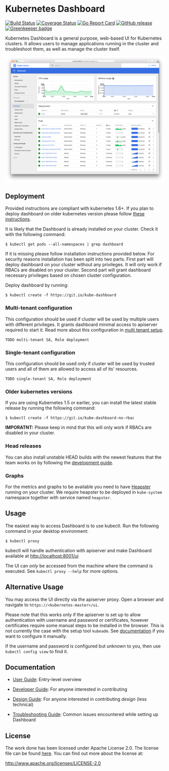 # Kubernetes Dashboard

[![Build Status](https://travis-ci.org/kubernetes/dashboard.svg?branch=master)](https://travis-ci.org/kubernetes/dashboard)
[![Coverage Status](https://codecov.io/github/kubernetes/dashboard/coverage.svg?branch=master)](https://codecov.io/github/kubernetes/dashboard?branch=master)
[![Go Report Card](https://goreportcard.com/badge/github.com/kubernetes/dashboard)](https://goreportcard.com/report/github.com/kubernetes/dashboard)
[![GitHub release](https://img.shields.io/github/release/kubernetes/dashboard.svg)](https://github.com/kubernetes/dashboard/releases/latest)
[![Greenkeeper badge](https://badges.greenkeeper.io/kubernetes/dashboard.svg)](https://greenkeeper.io/)

Kubernetes Dashboard is a general purpose, web-based UI for Kubernetes clusters. It allows users to
manage applications running in the cluster and troubleshoot them, as well as manage the cluster
itself.

![Dashboard UI workloads page](docs/dashboard-ui.png)

## Deployment
Provided instructions are compliant with kubernetes 1.6+. If you plan to deploy dashboard on older kubernetes version please
follow [these instructions](#older-kubernetes-versions).

It is likely that the Dashboard is already installed on your cluster. Check it with the following command:
```shell
$ kubectl get pods --all-namespaces | grep dashboard
```

If it is missing please follow installation instructions provided below. For security reasons installation has been split into two parts.
First part will deploy dashboard on your cluster without any privileges. It will only work if RBACs are disabled on your cluster. Second part
will grant dashboard necessary privileges based on chosen cluster configuration.

Deploy dashboard by running:
```shell
$ kubectl create -f https://git.io/kube-dashboard
```

### Multi-tenant configuration
This configuration should be used if cluster will be used by multiple users with different privileges. It grants
dashboard minimal access to apiserver required to start it. Read more about this configuration in [multi tenant setup](docs/user-guide/multi-tenant.md).
```shell
TODO multi-tenant SA, Role deployment
```

### Single-tenant configuration
This configuration should be used only if cluster will be used by trusted users and all of them are allowed to access all of its' resources.
```shell
TODO single-tenant SA, Role deployment
```

### Older kubernetes versions
If you are using Kubernetes 1.5 or earlier, you can install the latest stable release by running the following command:
```shell
$ kubectl create -f https://git.io/kube-dashboard-no-rbac
```
**IMPORATNT:** Please keep in mind that this will only work if RBACs are disabled in your cluster.

### Head releases
You can also install unstable HEAD builds with the newest features that the team works on by
following the [development guide](docs/devel/head-releases.md).

### Graphs
For the metrics and graphs to be available you need to
have [Heapster](https://github.com/kubernetes/heapster/) running on your cluster. We require heapster to be deployed in `kube-system` namespace
together with service named `heapster`. 

## Usage
The easiest way to access Dashboard is to use kubectl. Run the following command in your desktop environment:
```shell
$ kubectl proxy
```
kubectl will handle authentication with apiserver and make Dashboard available at [http://localhost:8001/ui](http://localhost:8001/ui)

The UI can _only_ be accessed from the machine where the command is executed. See `kubectl proxy --help` for more options.

## Alternative Usage
You may access the UI directly via the apiserver proxy. Open a browser and navigate to `https://<kubernetes-master>/ui`.

Please note that this works only if the apiserver is set up to allow authentication with username and password or certificates, however certificates require some manual steps to be installed in the browser. This is not currently the case with the setup tool `kubeadm`. See [documentation](http://kubernetes.io/docs/admin/authentication/) if you want to configure it manually.

If the username and password is configured but unknown to you, then use `kubectl config view` to find it.

## Documentation

* [User Guide](http://kubernetes.io/docs/user-guide/ui/): Entry-level overview

* [Developer Guide](docs/devel/README.md): For anyone interested in contributing

* [Design Guide](docs/design/README.md): For anyone interested in contributing _design_ (less technical)

* [Troubleshooting Guide](docs/user-guide/troubleshooting.md): Common issues encountered while setting up Dashboard

## License

The work done has been licensed under Apache License 2.0. The license file can be found
[here](LICENSE). You can find out more about the license at:

http://www.apache.org/licenses/LICENSE-2.0
